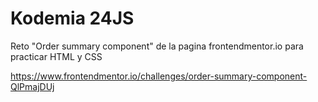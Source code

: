 # Kodemia 24JS

Reto "Order summary component" de la pagina frontendmentor.io para practicar HTML y CSS

https://www.frontendmentor.io/challenges/order-summary-component-QlPmajDUj
